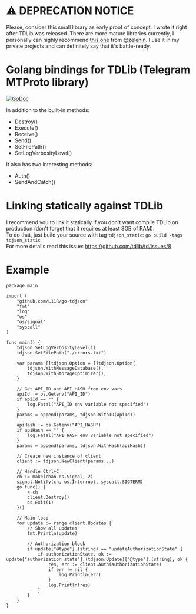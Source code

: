 # ⚠️ DEPRECATION NOTICE
Please, consider this small library as early proof of concept. I wrote it right after TDLib was released. There are more mature libraries currently, I personally can highly recommend [this one](https://github.com/zelenin/go-tdlib) from [@zelenin](https://github.com/zelenin). I use it in my private projects and can definitely say that it's battle-ready.

# Golang bindings for TDLib (Telegram MTProto library)
[![GoDoc](https://godoc.org/github.com/L11R/go-tdjson?status.svg)](https://godoc.org/github.com/L11R/go-tdjson)

In addition to the built-in methods:
- Destroy()
- Execute()
- Receive()
- Send()
- SetFilePath()
- SetLogVerbosityLevel()

It also has two interesting methods:
- Auth()
- SendAndCatch()

# Linking statically against TDLib
I recommend you to link it statically if you don't want compile TDLib on production (don't forget that it requires at least 8GB of RAM). 
<br/>To do that, just build your source with tag `tdjson_static`: `go build -tags tdjson_static`
<br />For more details read this issue: https://github.com/tdlib/td/issues/8

# Example
```golang
package main

import (
	"github.com/L11R/go-tdjson"
	"fmt"
	"log"
	"os"
	"os/signal"
	"syscall"
)

func main() {
	tdjson.SetLogVerbosityLevel(1)
	tdjson.SetFilePath("./errors.txt")

	var params []tdjson.Option = []tdjson.Option{
		tdjson.WithMessageDatabase(),
		tdjson.WithStorageOptimizer(),
	}

	// Get API_ID and API_HASH from env vars
	apiId := os.Getenv("API_ID")
	if apiId == "" {
		log.Fatal("API_ID env variable not specified")
	}
	params = append(params, tdjson.WithID(apiId))

	apiHash := os.Getenv("API_HASH")
	if apiHash == "" {
		log.Fatal("API_HASH env variable not specified")
	}
	params = append(params, tdjson.WithHash(apiHash))

	// Create new instance of client
	client := tdjson.NewClient(params...)

	// Handle Ctrl+C
	ch := make(chan os.Signal, 2)
	signal.Notify(ch, os.Interrupt, syscall.SIGTERM)
	go func() {
		<-ch
		client.Destroy()
		os.Exit(1)
	}()

	// Main loop
	for update := range client.Updates {
		// Show all updates
		fmt.Println(update)

		// Authorization block
		if update["@type"].(string) == "updateAuthorizationState" {
			if authorizationState, ok := update["authorization_state"].(tdjson.Update)["@type"].(string); ok {
				res, err := client.Auth(authorizationState)
				if err != nil {
					log.Println(err)
				}
				log.Println(res)
			}
		}
	}
}
```
